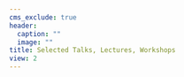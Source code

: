 ```yaml
---
cms_exclude: true
header:
  caption: ""
  image: ""
title: Selected Talks, Lectures, Workshops
view: 2
---
```

